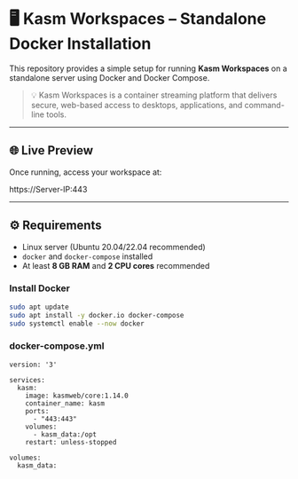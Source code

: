 # 🖥️ Kasm Workspaces – Standalone Docker Installation

This repository provides a simple setup for running **Kasm Workspaces** on a standalone server using Docker and Docker Compose.

> 💡 Kasm Workspaces is a container streaming platform that delivers secure, web-based access to desktops, applications, and command-line tools.

---

## 🌐 Live Preview

Once running, access your workspace at:

https://Server-IP:443


---

## ⚙️ Requirements

- Linux server (Ubuntu 20.04/22.04 recommended)
- `docker` and `docker-compose` installed
- At least **8 GB RAM** and **2 CPU cores** recommended

### Install Docker

```bash
sudo apt update
sudo apt install -y docker.io docker-compose
sudo systemctl enable --now docker
````

### docker-compose.yml
```
version: '3'

services:
  kasm:
    image: kasmweb/core:1.14.0
    container_name: kasm
    ports:
      - "443:443"
    volumes:
      - kasm_data:/opt
    restart: unless-stopped

volumes:
  kasm_data:
```

